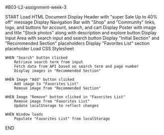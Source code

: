 
#B03-L2-assignment-week-3

START
    Load HTML Document
    Display Header with "super Sale Up to 40% off" message
    Display Navigation Bar with "Shop" and "Community" links,   logo, and buttons for account, search, and cart
    Display Poster with image and title "Stock photos" along with description and explore button
    Display Input Area with search input and search button
    Display "Initial Section" and "Recommended Section" placeholders
    Display "Favorites List" section placeholder
    Load CSS Stylesheet
    
    WHEN "Search" button clicked
        Retrieve search term from input
        Fetch data from API based on search term and page number
        Display images in "Recommended Section"

    WHEN Image "Add" button clicked
        Add image to "Favorites List"
        Remove image from "Recommended Section"

    WHEN Image "Remove" button clicked in "Favorites List"
        Remove image from "Favorites List"
        Update localStorage to reflect changes

    WHEN Window loads
        Populate "Favorites List" from localStorage
END


